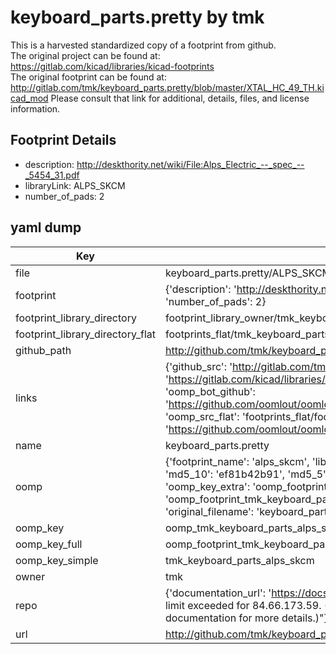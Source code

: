 # keyboard_parts.pretty by tmk  
This is a harvested standardized copy of a footprint from github.  
The original project can be found at:  
https://gitlab.com/kicad/libraries/kicad-footprints  
The original footprint can be found at:
http://gitlab.com/tmk/keyboard_parts.pretty/blob/master/XTAL_HC_49_TH.kicad_mod
Please consult that link for additional, details, files, and license information.  
## Footprint Details
* description: http://deskthority.net/wiki/File:Alps_Electric_--_spec_--_5454_31.pdf  
* libraryLink: ALPS_SKCM  
* number_of_pads: 2  
## yaml dump  
| Key | Value |  
| --- | --- |  
| file | keyboard_parts.pretty/ALPS_SKCM.kicad_mod |  
| footprint | {'description': 'http://deskthority.net/wiki/File:Alps_Electric_--_spec_--_5454_31.pdf', 'libraryLink': 'ALPS_SKCM', 'number_of_pads': 2} |  
| footprint_library_directory | footprint_library_owner/tmk_keyboard_parts.pretty |  
| footprint_library_directory_flat | footprints_flat/tmk_keyboard_parts_alps_skcm/working |  
| github_path | http://github.com/tmk/keyboard_parts.pretty/blob/master/ALPS_SKCM.kicad_mod |  
| links | {'github_src': 'http://gitlab.com/tmk/keyboard_parts.pretty/blob/master/XTAL_HC_49_TH.kicad_mod', 'github_src_repo': 'https://gitlab.com/kicad/libraries/kicad-footprints', 'oomp_bot': 'footprints/tmk_keyboard_parts_alps_skcm/working', 'oomp_bot_github': 'https://github.com/oomlout/oomlout_oomp_footprint_bot/tree/main/footprints/tmk_keyboard_parts_alps_skcm/working', 'oomp_src_flat': 'footprints_flat/footprints_flat/tmk_keyboard_parts_alps_skcm/working', 'oomp_src_flat_github': 'https://github.com/oomlout/oomlout_oomp_footprint_src/tree/main/footprints_flat/tmk_keyboard_parts_alps_skcm/working'} |  
| name | keyboard_parts.pretty |  
| oomp | {'footprint_name': 'alps_skcm', 'library_name': 'keyboard_parts', 'md5': 'ef81b42b91589fcaceb086fe51074441', 'md5_10': 'ef81b42b91', 'md5_5': 'ef81b', 'md5_6': 'ef81b4', 'oomp_key': 'oomp_tmk_keyboard_parts_alps_skcm', 'oomp_key_extra': 'oomp_footprint_tmk_keyboard_parts_alps_skcm', 'oomp_key_full': 'oomp_footprint_tmk_keyboard_parts_alps_skcm_ef81b4', 'oomp_key_simple': 'tmk_keyboard_parts_alps_skcm', 'original_filename': 'keyboard_parts.pretty/ALPS_SKCM.kicad_mod', 'owner_name': 'tmk'} |  
| oomp_key | oomp_tmk_keyboard_parts_alps_skcm |  
| oomp_key_full | oomp_footprint_tmk_keyboard_parts_alps_skcm |  
| oomp_key_simple | tmk_keyboard_parts_alps_skcm |  
| owner | tmk |  
| repo | {'documentation_url': 'https://docs.github.com/rest/overview/resources-in-the-rest-api#rate-limiting', 'message': "API rate limit exceeded for 84.66.173.59. (But here's the good news: Authenticated requests get a higher rate limit. Check out the documentation for more details.)"} |  
| url | http://github.com/tmk/keyboard_parts.pretty |  

